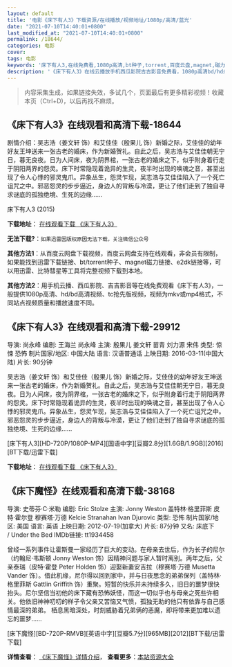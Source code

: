 ```yaml
---
layout: default
title: '电影《床下有人3》下载资源/在线播放/视频地址/1080p/高清/蓝光'
date: "2021-07-10T14:40:01+0800"
last_modified_at: "2021-07-10T14:40:01+0800"
permalink: /18644/
categories: 电影
cover:
tags: 电影
keywords: '床下有人3,在线免费看,1080p高清,bt种子,torrent,百度云盘,magnet,磁力链,迅雷下载资源'
description: '《床下有人3》在线云播放手机西瓜影院吉吉影音免费看，1080p高清bd/hd未删减完整版和tc抢先枪版，mkv/mp4格式，附带bt/torrent种子、magnet/磁力链、百度云盘、网盘资源迅雷下载链接'
---
```


>内容采集生成，如果链接失效，多试几个，页面最后有更多精彩视频！收藏本页（Ctrl+D)，以后再找不麻烦。


## 《床下有人3》在线观看和高清下载-18644

剧情介绍：吴志浩（姜文轩 饰）和艾佳佳（殷果儿 饰）新婚之际，艾佳佳的幼年好友王坤送来一张古老的婚床，作为新婚贺礼。自此之后，吴志浩与艾佳佳朝无宁日，暮无良夜。日为人间床，夜为阴界棺，一张古老的婚床之下，似乎附身着行走于阴阳两界的怨灵。床下时常隐现着诡异的生灵，夜半时出现的唤魂之音，甚至出现了令人心悸的邪灵鬼爪。异象丛生，怨灵乍现，吴志浩与艾佳佳陷入了一个死亡诅咒之中。邪恶怨灵的步步逼近，身边人的背叛与冷漠，更让了他们走到了独自寻求谜底的孤独绝境、生死的边缘……


床下有人3 (2015)

**下载地址**： [在线观看下载 《床下有人3》](https://www.btbtdy.me/btdy/dy2825.html) 


**无法下载?**：`如果迅雷因版权原因无法下载，关注微信公众号 `

**其他方法1**：从百度云网盘下载视频，百度云网盘支持在线观看，非会员有限制，如果能找到迅雷下载链接、bt/torrent种子、magnet磁力链接、e2dk链接等，可以用迅雷、比特彗星等工具将完整视频下载到本地。

**其他方法2**：用手机云播、西瓜影院、吉吉影音等在线免费观看《床下有人3》，一般提供1080p高清、hd/bd高清视频、tc抢先版视频，视频为mkv或mp4格式，不同站点视频质量和播放速度不同。


## 《床下有人3》在线观看和高清下载-29912

导演: 尚永峰 编剧: 王海兰 尚永峰 主演: 殷果儿 姜文轩 苗青 刘力源 宋伟 类型: 惊悚 恐怖 制片国家/地区: 中国大陆 语言: 汉语普通话 上映日期: 2016-03-11(中国大陆) 片长: 90分钟

吴志浩（姜文轩 饰）和艾佳佳（殷果儿 饰）新婚之际，艾佳佳的幼年好友王坤送来一张古老的婚床，作为新婚贺礼。自此之后，吴志浩与艾佳佳朝无宁日，暮无良夜。日为人间床，夜为阴界棺，一张古老的婚床之下，似乎附身着行走于阴阳两界的怨灵。床下时常隐现着诡异的生灵，夜半时出现的唤魂之音，甚至出现了令人心悸的邪灵鬼爪。异象丛生，怨灵乍现，吴志浩与艾佳佳陷入了一个死亡诅咒之中。邪恶怨灵的步步逼近，身边人的背叛与冷漠，更让了他们走到了独自寻求谜底的孤独绝境、生死的边缘……


[床下有人3][HD-720P/1080P-MP4][国语中字][豆瓣2.8分][1.6GB/1.9GB][2016][BT下载/迅雷下载]

**下载地址**： [在线观看下载 《床下有人3》](https://www.btdx8.com/torrent/chuangxiayouren3_2016.html) 


## 《床下魔怪》在线观看和高清下载-38168

导演: 史蒂芬·C·米勒 编剧: Eric Stolze 主演: Jonny Weston 盖特林·格里菲斯 皮特·霍尔登 穆赛塔·万德 Kelcie Stranahan Ivan Djurovic 类型: 恐怖 制片国家/地区: 美国 语言: 英语 上映日期: 2012-07-19(加拿大) 片长: 87分钟 又名: 床底下 / Under the Bed IMDb链接: tt1934458

曾经一系列事件让霍斯曼一家经历了巨大的变动。在母亲去世后，作为长子的尼尔（约翰尼·韦斯顿 Jonny Weston 饰）因精神问题与家人暂时离别。两年之后，父亲泰瑞（皮特·霍登 Peter Holden 饰）迎娶新妻安吉拉（穆赛塔·万德 Musetta Vander 饰）。借此机缘，尼尔得以回到家中，并与日夜思念的弟弟保列（盖特林·格里菲斯 Gattlin Griffith 饰）重聚。短暂的快乐并未持续多久，旧日的噩梦很快抬头。尼尔坚信当初他的床下藏有恐怖妖怪，而这一切似乎也与母亲之死些许相关。他依旧神神叨叨的样子令父亲又苦恼又气愤，孤独无助的他只有依靠与自己感情最深的弟弟。 栖息黑暗深处，时刻威胁着兄弟俩的恶魔，即将带来更加难以遗忘的噩梦……


[床下魔怪][BD-720P-RMVB][英语中字][豆瓣5.7分][965MB][2012][BT下载/迅雷下载]

**详情查看**： [《床下魔怪》详情介绍](/movie/38168/)， **查看更多**：[本站资源大全](/movie/t/all/)

